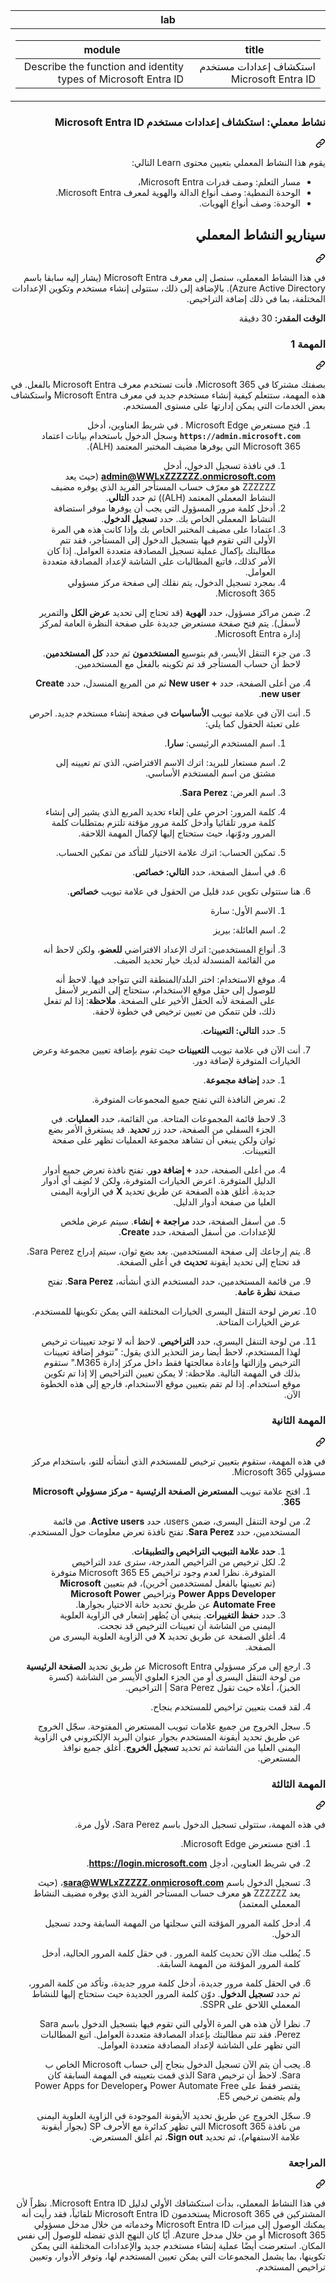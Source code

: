 <div class="Box-sc-g0xbh4-0 hGyMdv"><section aria-labelledby="file-name-id-wide file-name-id-mobile" class="Box-sc-g0xbh4-0 fGqKFv"><div class="Box-sc-g0xbh4-0 eoaCFS js-snippet-clipboard-copy-unpositioned undefined" data-hpc="true"><div dir="rtl"><article class="markdown-body entry-content container-lg" itemprop="text"><markdown-accessiblity-table data-catalyst=""><table>
  <thead>
  <tr>
  <th>lab</th>
  </tr>
  </thead>
  <tbody>
  <tr>
  <td><div dir="rtl"><table>
  <thead>
  <tr>
  <th>title</th>
  <th>module</th>
  </tr>
  </thead>
  <tbody>
  <tr>
  <td><div dir="rtl">استكشاف إعدادات مستخدم Microsoft Entra ID</div></td>
  <td><div dir="rtl">Describe the function and identity types of Microsoft Entra ID</div></td>
  </tr>
  </tbody>
</table>
</div></td>
  </tr>
  </tbody>
</table></markdown-accessiblity-table>

<div class="markdown-heading" dir="rtl"><h1 tabindex="-1" class="heading-element" dir="rtl">نشاط معملي: استكشاف إعدادات مستخدم Microsoft Entra ID</h1><a id="user-content-نشاط-معملي-استكشاف-إعدادات-مستخدم-microsoft-entra-id" class="anchor" aria-label="Permalink: نشاط معملي: استكشاف إعدادات مستخدم Microsoft Entra ID" href="#نشاط-معملي-استكشاف-إعدادات-مستخدم-microsoft-entra-id"><svg class="octicon octicon-link" viewBox="0 0 16 16" version="1.1" width="16" height="16" aria-hidden="true"><path d="m7.775 3.275 1.25-1.25a3.5 3.5 0 1 1 4.95 4.95l-2.5 2.5a3.5 3.5 0 0 1-4.95 0 .751.751 0 0 1 .018-1.042.751.751 0 0 1 1.042-.018 1.998 1.998 0 0 0 2.83 0l2.5-2.5a2.002 2.002 0 0 0-2.83-2.83l-1.25 1.25a.751.751 0 0 1-1.042-.018.751.751 0 0 1-.018-1.042Zm-4.69 9.64a1.998 1.998 0 0 0 2.83 0l1.25-1.25a.751.751 0 0 1 1.042.018.751.751 0 0 1 .018 1.042l-1.25 1.25a3.5 3.5 0 1 1-4.95-4.95l2.5-2.5a3.5 3.5 0 0 1 4.95 0 .751.751 0 0 1-.018 1.042.751.751 0 0 1-1.042.018 1.998 1.998 0 0 0-2.83 0l-2.5 2.5a1.998 1.998 0 0 0 0 2.83Z"></path></svg></a></div>
<p dir="rtl">يقوم هذا النشاط المعملي بتعيين محتوى Learn التالي:</p>
<ul dir="rtl">
<li>مسار التعلم: وصف قدرات Microsoft Entra،</li>
<li>الوحدة النمطية: وصف أنواع الدالة والهوية لمعرف Microsoft Entra.</li>
<li>الوحدة: وصف أنواع الهويات.</li>
</ul>
<div class="markdown-heading" dir="rtl"><h2 tabindex="-1" class="heading-element" dir="rtl">سيناريو النشاط المعملي</h2><a id="user-content-سيناريو-النشاط-المعملي" class="anchor" aria-label="Permalink: سيناريو النشاط المعملي" href="#سيناريو-النشاط-المعملي"><svg class="octicon octicon-link" viewBox="0 0 16 16" version="1.1" width="16" height="16" aria-hidden="true"><path d="m7.775 3.275 1.25-1.25a3.5 3.5 0 1 1 4.95 4.95l-2.5 2.5a3.5 3.5 0 0 1-4.95 0 .751.751 0 0 1 .018-1.042.751.751 0 0 1 1.042-.018 1.998 1.998 0 0 0 2.83 0l2.5-2.5a2.002 2.002 0 0 0-2.83-2.83l-1.25 1.25a.751.751 0 0 1-1.042-.018.751.751 0 0 1-.018-1.042Zm-4.69 9.64a1.998 1.998 0 0 0 2.83 0l1.25-1.25a.751.751 0 0 1 1.042.018.751.751 0 0 1 .018 1.042l-1.25 1.25a3.5 3.5 0 1 1-4.95-4.95l2.5-2.5a3.5 3.5 0 0 1 4.95 0 .751.751 0 0 1-.018 1.042.751.751 0 0 1-1.042.018 1.998 1.998 0 0 0-2.83 0l-2.5 2.5a1.998 1.998 0 0 0 0 2.83Z"></path></svg></a></div>
<p dir="rtl">في هذا النشاط المعملي، ستصل إلى معرف Microsoft Entra (يشار إليه سابقا باسم Azure Active Directory).  بالإضافة إلى ذلك، ستتولى إنشاء مستخدم وتكوين الإعدادات المختلفة، بما في ذلك إضافة التراخيص.</p>
<p dir="rtl"><strong>الوقت المقدر:</strong> 30 دقيقة</p>
<div class="markdown-heading" dir="rtl"><h3 tabindex="-1" class="heading-element" dir="rtl">المهمة 1</h3><a id="user-content-المهمة-1" class="anchor" aria-label="Permalink: المهمة 1" href="#المهمة-1"><svg class="octicon octicon-link" viewBox="0 0 16 16" version="1.1" width="16" height="16" aria-hidden="true"><path d="m7.775 3.275 1.25-1.25a3.5 3.5 0 1 1 4.95 4.95l-2.5 2.5a3.5 3.5 0 0 1-4.95 0 .751.751 0 0 1 .018-1.042.751.751 0 0 1 1.042-.018 1.998 1.998 0 0 0 2.83 0l2.5-2.5a2.002 2.002 0 0 0-2.83-2.83l-1.25 1.25a.751.751 0 0 1-1.042-.018.751.751 0 0 1-.018-1.042Zm-4.69 9.64a1.998 1.998 0 0 0 2.83 0l1.25-1.25a.751.751 0 0 1 1.042.018.751.751 0 0 1 .018 1.042l-1.25 1.25a3.5 3.5 0 1 1-4.95-4.95l2.5-2.5a3.5 3.5 0 0 1 4.95 0 .751.751 0 0 1-.018 1.042.751.751 0 0 1-1.042.018 1.998 1.998 0 0 0-2.83 0l-2.5 2.5a1.998 1.998 0 0 0 0 2.83Z"></path></svg></a></div>
<p dir="rtl">بصفتك مشتركا في Microsoft 365، فأنت تستخدم معرف Microsoft Entra بالفعل.  في هذه المهمة، ستتعلم كيفية إنشاء مستخدم جديد في معرف Microsoft Entra واستكشاف بعض الخدمات التي يمكن إدارتها على مستوى المستخدم.</p>
<ol dir="rtl">
<li>
<p dir="rtl">فتح مستعرض Microsoft Edge . في شريط العناوين، أدخل <strong><code>https://admin.microsoft.com</code></strong> وسجل الدخول باستخدام بيانات اعتماد Microsoft 365 التي يوفرها مضيف المختبر المعتمد (ALH).</p>
<ol dir="rtl">
<li>في نافذة تسجيل الدخول، أدخل <strong><a href="mailto:admin@WWLxZZZZZZ.onmicrosoft.com">admin@WWLxZZZZZZ.onmicrosoft.com</a></strong> (حيث يعد ZZZZZZ هو معرّف حساب المستأجر الفريد الذي يوفره مضيف النشاط المعملي المعتمد (ALH)) ثم حدد <strong>التالي</strong>.</li>
<li>أدخل كلمة مرور المسؤول التي يجب أن يوفرها موفر استضافة النشاط المعملي الخاص بك. حدد <strong>تسجيل الدخول</strong>.</li>
<li>اعتمادا على مضيف المختبر الخاص بك وإذا كانت هذه هي المرة الأولى التي تقوم فيها بتسجيل الدخول إلى المستأجر، فقد تتم مطالبتك بإكمال عملية تسجيل المصادقة متعددة العوامل. إذا كان الأمر كذلك، فاتبع المطالبات على الشاشة لإعداد المصادقة متعددة العوامل.</li>
<li>بمجرد تسجيل الدخول، يتم نقلك إلى صفحة مركز مسؤولي Microsoft 365.</li>
</ol>
</li>
<li>
<p dir="rtl">ضمن مراكز مسؤول، حدد <strong>الهوية</strong> (قد تحتاج إلى تحديد <strong>عرض الكل</strong> والتمرير لأسفل).  يتم فتح صفحة مستعرض جديدة على صفحة النظرة العامة لمركز إدارة Microsoft Entra.</p>
</li>
<li>
<p dir="rtl">من جزء التنقل الأيسر، قم بتوسيع <strong>المستخدمون</strong> ثم حدد <strong>كل المستخدمين</strong>. لاحظ أن حساب المستأجر قد تم تكوينه بالفعل مع المستخدمين.</p>
</li>
<li>
<p dir="rtl">من أعلى الصفحة، حدد <strong>+ New user</strong> ثم من المربع المنسدل، حدد <strong>Create new user</strong>.</p>
</li>
<li>
<p dir="rtl">أنت الآن في علامة تبويب <strong>الأساسيات</strong> في صفحة إنشاء مستخدم جديد. احرص على تعبئة الحقول كما يلي:</p>
<ol dir="rtl">
<li>
<p dir="rtl">اسم المستخدم الرئيسي: <strong>سارا</strong>.</p>
</li>
<li>
<p dir="rtl">اسم مستعار للبريد: اترك الاسم الافتراضي، الذي تم تعيينه إلى مشتق من اسم المستخدم الأساسي.</p>
</li>
<li>
<p dir="rtl">اسم العرض: <strong>Sara Perez</strong>.</p>
</li>
<li>
<p dir="rtl">كلمة المرور: احرص على إلغاء تحديد المربع الذي يشير إلى إنشاء كلمة مرور تلقائيا وأدخل كلمة مرور مؤقتة تلتزم بمتطلبات كلمة المرور ودوّنها، حيث ستحتاج إليها لإكمال المهمة اللاحقة.</p>
</li>
<li>
<p dir="rtl">تمكين الحساب: اترك علامة الاختيار للتأكد من تمكين الحساب.</p>
</li>
<li>
<p dir="rtl">في أسفل الصفحة، حدد <strong>التالي: خصائص</strong>.</p>
</li>
</ol>
</li>
<li>
<p dir="rtl">هنا ستتولى تكوين عدد قليل من الحقول في علامة تبويب <strong>خصائص</strong>.</p>
<ol dir="rtl">
<li>
<p dir="rtl">الاسم الأول: سارة</p>
</li>
<li>
<p dir="rtl">اسم العائلة: بيريز</p>
</li>
<li>
<p dir="rtl">أنواع المستخدمين: اترك الإعداد الافتراضي <strong>للعضو</strong>، ولكن لاحظ أنه من القائمة المنسدلة لديك خيار تحديد الضيف.</p>
</li>
<li>
<p dir="rtl">موقع الاستخدام: اختر البلد/المنطقة التي تتواجد فيها.  لاحظ أنه للوصول إلى حقل موقع الاستخدام، ستحتاج إلى التمرير لأسفل على الصفحة لأنه الحقل الأخير على الصفحة.  <strong>ملاحظة</strong>: إذا لم تفعل ذلك، فلن تتمكن من تعيين ترخيص في خطوة لاحقة.</p>
</li>
<li>
<p dir="rtl">حدد <strong>التالي: التعيينات</strong>.</p>
</li>
</ol>
</li>
<li>
<p dir="rtl">أنت الآن في علامة تبويب <strong>التعيينات</strong> حيث تقوم بإضافة تعيين مجموعة وعرض الخيارات المتوفرة لإضافة دور.</p>
<ol dir="rtl">
<li>
<p dir="rtl">حدد <strong>إضافة مجموعة</strong>.</p>
</li>
<li>
<p dir="rtl">تعرض النافذة التي تفتح جميع المجموعات المتوفرة.</p>
</li>
<li>
<p dir="rtl">لاحظ قائمة المجموعات المتاحة.  من القائمة، حدد <strong>العمليات</strong>.  في الجزء السفلي من الصفحة، حدد زر <strong>تحديد</strong>.  قد يستغرق الأمر بضع ثوان ولكن ينبغي أن تشاهد مجموعة العمليات تظهر على صفحة التعيينات.</p>
</li>
<li>
<p dir="rtl">من أعلى الصفحة، حدد <strong>+ إضافة دور</strong>.  تفتح نافذة تعرض جميع أدوار الدليل المتوفرة.  اعرض الخيارات المتوفرة، ولكن لا تُضِف أي أدوار جديدة.  أغلق هذه الصفحة عن طريق تحديد <strong>X</strong> في الزاوية اليمنى العليا من صفحة أدوار الدليل.</p>
</li>
<li>
<p dir="rtl">من أسفل الصفحة، حدد <strong>مراجعة + إنشاء</strong>. سيتم عرض ملخص للإعدادات.  من أسفل الصفحة، حدد <strong>Create</strong>.</p>
</li>
</ol>
</li>
<li>
<p dir="rtl">يتم إرجاعك إلى صفحة المستخدمين.  بعد بضع ثوان، سيتم إدراج Sara Perez.  قد تحتاج إلى تحديد أيقونة <strong>تحديث</strong> في أعلى الصفحة.</p>
</li>
<li>
<p dir="rtl">من قائمة المستخدمين، حدد المستخدم الذي أنشأته، <strong>Sara Perez</strong>.  تفتح صفحة <strong>نظرة عامة</strong>.</p>
</li>
<li>
<p dir="rtl">تعرض لوحة التنقل اليسرى الخيارات المختلفة التي يمكن تكوينها للمستخدم. عرض الخيارات المتاحة.</p>
</li>
<li>
<p dir="rtl">من لوحة التنقل اليسرى، حدد <strong>التراخيص</strong>.  لاحظ أنه لا توجد تعيينات ترخيص لهذا المستخدم، لاحظ أيضا رمز التحذير الذي يقول: "تتوفر إضافة تعيينات الترخيص وإزالتها وإعادة معالجتها فقط داخل مركز إدارة M365."  ستقوم بذلك في المهمة التالية.  ملاحظة: لا يمكن تعيين التراخيص إلا إذا تم تكوين موقع استخدام. إذا لم تقم بتعيين موقع الاستخدام، فارجع إلى هذه الخطوة الآن.</p>
</li>
</ol>
<div class="markdown-heading" dir="rtl"><h3 tabindex="-1" class="heading-element" dir="rtl">المهمة الثانية</h3><a id="user-content-المهمة-الثانية" class="anchor" aria-label="Permalink: المهمة الثانية" href="#المهمة-الثانية"><svg class="octicon octicon-link" viewBox="0 0 16 16" version="1.1" width="16" height="16" aria-hidden="true"><path d="m7.775 3.275 1.25-1.25a3.5 3.5 0 1 1 4.95 4.95l-2.5 2.5a3.5 3.5 0 0 1-4.95 0 .751.751 0 0 1 .018-1.042.751.751 0 0 1 1.042-.018 1.998 1.998 0 0 0 2.83 0l2.5-2.5a2.002 2.002 0 0 0-2.83-2.83l-1.25 1.25a.751.751 0 0 1-1.042-.018.751.751 0 0 1-.018-1.042Zm-4.69 9.64a1.998 1.998 0 0 0 2.83 0l1.25-1.25a.751.751 0 0 1 1.042.018.751.751 0 0 1 .018 1.042l-1.25 1.25a3.5 3.5 0 1 1-4.95-4.95l2.5-2.5a3.5 3.5 0 0 1 4.95 0 .751.751 0 0 1-.018 1.042.751.751 0 0 1-1.042.018 1.998 1.998 0 0 0-2.83 0l-2.5 2.5a1.998 1.998 0 0 0 0 2.83Z"></path></svg></a></div>
<p dir="rtl">في هذه المهمة، ستقوم بتعيين ترخيص للمستخدم الذي أنشأته للتو، باستخدام مركز مسؤولي Microsoft 365.</p>
<ol dir="rtl">
<li>
<p dir="rtl">افتح علامة تبويب <strong>المستعرض الصفحة الرئيسية - مركز مسؤولي Microsoft 365</strong>.</p>
</li>
<li>
<p dir="rtl">من لوحة التنقل اليسرى، ضمن users، حدد <strong>Active users</strong>.  من قائمة المستخدمين، حدد <strong>Sara Perez</strong>.  تفتح نافذة تعرض معلومات حول المستخدم.</p>
<ol dir="rtl">
<li><strong>حدد علامة التبويب التراخيص والتطبيقات</strong>.</li>
<li>لكل ترخيص من التراخيص المدرجة، سترى عدد التراخيص المتوفرة.  نظرا لعدم وجود تراخيص Microsoft 365 E5 متوفرة (تم تعيينها بالفعل لمستخدمين آخرين)، قم بتعيين <strong>Microsoft Power Apps Developer</strong> وتراخيص <strong>Microsoft Power Automate Free</strong> عن طريق تحديد خانة الاختيار بجوارها.</li>
<li>حدد <strong>حفظ التغييرات</strong>. ينبغي أن يُظهر إشعار في الزاوية العلوية اليمنى من الشاشة أن تعيينات الترخيص قد نجحت.</li>
<li>أغلق الصفحة عن طريق تحديد <strong>X</strong> في الزاوية العلوية اليسرى من الصفحة.</li>
</ol>
</li>
<li>
<p dir="rtl">ارجع إلى مركز مسؤولي Microsoft Entra عن طريق تحديد <strong>الصفحة الرئيسية</strong> من لوحة التنقل اليسرى أو من الجزء العلوي الأيسر من الشاشة (كسرة الخبز)، أعلاه حيث تقول Sara Perez | التراخيص.</p>
</li>
<li>
<p dir="rtl">لقد قمت بتعيين تراخيص للمستخدم بنجاح.</p>
</li>
<li>
<p dir="rtl">سجل الخروج من جميع علامات تبويب المستعرض المفتوحة. سجّل الخروج عن طريق تحديد أيقونة المستخدم بجوار عنوان البريد الإلكتروني في الزاوية اليمنى العليا من الشاشة ثم تحديد <strong>تسجيل الخروج</strong>. أغلق جميع نوافذ المستعرض.</p>
</li>
</ol>
<div class="markdown-heading" dir="rtl"><h3 tabindex="-1" class="heading-element" dir="rtl">المهمة الثالثة</h3><a id="user-content-المهمة-الثالثة" class="anchor" aria-label="Permalink: المهمة الثالثة" href="#المهمة-الثالثة"><svg class="octicon octicon-link" viewBox="0 0 16 16" version="1.1" width="16" height="16" aria-hidden="true"><path d="m7.775 3.275 1.25-1.25a3.5 3.5 0 1 1 4.95 4.95l-2.5 2.5a3.5 3.5 0 0 1-4.95 0 .751.751 0 0 1 .018-1.042.751.751 0 0 1 1.042-.018 1.998 1.998 0 0 0 2.83 0l2.5-2.5a2.002 2.002 0 0 0-2.83-2.83l-1.25 1.25a.751.751 0 0 1-1.042-.018.751.751 0 0 1-.018-1.042Zm-4.69 9.64a1.998 1.998 0 0 0 2.83 0l1.25-1.25a.751.751 0 0 1 1.042.018.751.751 0 0 1 .018 1.042l-1.25 1.25a3.5 3.5 0 1 1-4.95-4.95l2.5-2.5a3.5 3.5 0 0 1 4.95 0 .751.751 0 0 1-.018 1.042.751.751 0 0 1-1.042.018 1.998 1.998 0 0 0-2.83 0l-2.5 2.5a1.998 1.998 0 0 0 0 2.83Z"></path></svg></a></div>
<p dir="rtl">في هذه المهمة، ستتولى تسجيل الدخول باسم Sara Perez، لأول مرة.</p>
<ol dir="rtl">
<li>
<p dir="rtl">افتح&nbsp;مستعرض Microsoft Edge.</p>
</li>
<li>
<p dir="rtl">في شريط العناوين، أدخِل <strong><a href="https://login.microsoft.com" rel="nofollow">https://login.microsoft.com</a></strong>.</p>
</li>
<li>
<p dir="rtl">تسجيل الدخول باسم <strong><a href="mailto:sara@WWLxZZZZZ.onmicrosoft.com">sara@WWLxZZZZZ.onmicrosoft.com</a></strong>، (حيث يعد ZZZZZZ هو معرف حساب المستأجر الفريد الذي يوفره مضيف النشاط المعملي المعتمد)</p>
</li>
<li>
<p dir="rtl">أدخل كلمة المرور المؤقتة التي سجلتها من المهمة السابقة وحدد تسجيل الدخول.</p>
</li>
<li>
<p dir="rtl">يُطلب منك الآن تحديث كلمة المرور . في حقل كلمة المرور الحالية، أدخل كلمة المرور المؤقتة من المهمة السابقة.</p>
</li>
<li>
<p dir="rtl">في الحقل كلمة مرور جديدة، أدخل كلمة مرور جديدة، وتأكد من كلمة المرور، ثم حدد <strong>تسجيل الدخول</strong>.  دوّن كلمة المرور الجديدة حيث ستحتاج إليها للنشاط المعملي اللاحق على SSPR.</p>
</li>
<li>
<p dir="rtl">نظرا لأن هذه هي المرة الأولى التي تقوم فيها بتسجيل الدخول باسم Sara Perez، فقد تتم مطالبتك بإعداد المصادقة متعددة العوامل. اتبع المطالبات التي تظهر على الشاشة لإعداد المصادقة متعددة العوامل.</p>
</li>
<li>
<p dir="rtl">يجب أن يتم الآن تسجيل الدخول بنجاح إلى حساب Microsoft الخاص ب Sara.  لاحظ أن ترخيص Sara الذي قمت بتعيينه في المهمة السابقة كان يقتصر فقط على Power Automate Free وPower Apps for Developer ولم يتضمن ترخيص E5.</p>
</li>
<li>
<p dir="rtl">سجّل الخروج عن طريق تحديد الأيقونة الموجودة في الزاوية العلوية اليمنى من نافذة Microsoft 365 التي تظهر كدائرة مع الأحرف SP (بجوار أيقونة علامة الاستفهام)، ثم تحديد <strong>Sign out</strong>، ثم أغلق المستعرض.</p>
</li>
</ol>
<div class="markdown-heading" dir="rtl"><h3 tabindex="-1" class="heading-element" dir="rtl">المراجعة</h3><a id="user-content-المراجعة" class="anchor" aria-label="Permalink: المراجعة" href="#المراجعة"><svg class="octicon octicon-link" viewBox="0 0 16 16" version="1.1" width="16" height="16" aria-hidden="true"><path d="m7.775 3.275 1.25-1.25a3.5 3.5 0 1 1 4.95 4.95l-2.5 2.5a3.5 3.5 0 0 1-4.95 0 .751.751 0 0 1 .018-1.042.751.751 0 0 1 1.042-.018 1.998 1.998 0 0 0 2.83 0l2.5-2.5a2.002 2.002 0 0 0-2.83-2.83l-1.25 1.25a.751.751 0 0 1-1.042-.018.751.751 0 0 1-.018-1.042Zm-4.69 9.64a1.998 1.998 0 0 0 2.83 0l1.25-1.25a.751.751 0 0 1 1.042.018.751.751 0 0 1 .018 1.042l-1.25 1.25a3.5 3.5 0 1 1-4.95-4.95l2.5-2.5a3.5 3.5 0 0 1 4.95 0 .751.751 0 0 1-.018 1.042.751.751 0 0 1-1.042.018 1.998 1.998 0 0 0-2.83 0l-2.5 2.5a1.998 1.998 0 0 0 0 2.83Z"></path></svg></a></div>
<p dir="rtl">في هذا النشاط المعملي، بدأت استكشافك الأولي لدليل Microsoft Entra ID. نظراً لأن المشتركين في Microsoft 365 يستخدمون Microsoft Entra ID تلقائياً، فقد رأيت أنه يمكنك الوصول إلى ميزات Microsoft Entra ID وخدماته من خلال مدخل مسؤولي Microsoft 365 أو من خلال مدخل Azure.  أيًا كان النهج الذي تفضله للوصول إلى نفس المكان.  استعرضت أيضًا عملية إنشاء مستخدم جديد والإعدادات المختلفة التي يمكن تكوينها، بما يشمل المجموعات التي يمكن تعيين المستخدم لها، وتوفر الأدوار، وتعيين تراخيص المستخدم.</p>
</article></div><button hidden="" data-hotkey="Control+a"></button></section></div>
